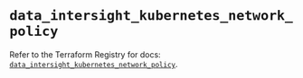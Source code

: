 # `data_intersight_kubernetes_network_policy`

Refer to the Terraform Registry for docs: [`data_intersight_kubernetes_network_policy`](https://registry.terraform.io/providers/ciscodevnet/intersight/1.0.71/docs/data-sources/kubernetes_network_policy).
